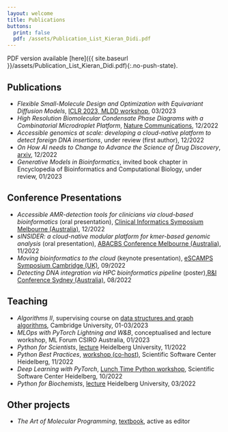 ```yaml
---
layout: welcome
title: Publications
buttons:
  print: false
  pdf: /assets/Publication_List_Kieran_Didi.pdf
---
```

PDF version available [here]({{ site.baseurl }}/assets/Publication_List_Kieran_Didi.pdf){:.no-push-state}.
## Publications 


- *Flexible Small-Molecule Design and Optimization with Equivariant Diffusion Models*, [ICLR 2023, MLDD workshop](https://sites.google.com/view/mldd-2023/), 03/2023
- *High Resolution Biomolecular Condensate Phase Diagrams with a Combinatorial Microdroplet Platform*, [Nature Communications](https://www.nature.com/articles/s41467-022-35265-7), 12/2022
- *Accessible genomics at scale: developing a cloud-native platform to detect foreign DNA insertions*, under review (first author), 12/2022
- *On How AI needs to Change to Advance the Science of Drug Discovery*, [arxiv](https://arxiv.org/abs/2212.12560), 12/2022
- *Generative Models in Bioinformatics*, invited book chapter in Encyclopedia of Bioinformatics and Computational Biology, under review, 01/2023

## Conference Presentations

- *Accessible AMR-detection tools for clinicians via cloud-based bioinformatics* (oral presentation), [Clinical Informatics Symposium Melbourne (Australia)](https://pheedloop.com/ABACBS2022/site/CI), 12/2022
- *sINSIDER: a cloud-native modular platform for kmer-based genomic analysis* (oral presentation), [ABACBS Conference Melbourne (Australia)](https://www.abacbs.org/conference2022), 11/2022
- *Moving bioinformatics to the cloud* (keynote presentation), [eSCAMPS Symposium Cambridge (UK)](https://escamps.org/), 09/2022
- *Detecting DNA integration via HPC bioinformatics pipeline* (poster),[R&I Conference Sydney (Australia)](https://na.eventscloud.com/website/36005/home/), 08/2022
## Teaching

- *Algorithms II*, supervising course on [data structures and graph algorithms](https://www.cl.cam.ac.uk/teaching/2122/Algorithm2/), Cambridge University, 01-03/2023
- *MLOps with PyTorch Lightning and W&B*, conceptualised and lecture workshop, ML Forum CSIRO Australia, 01/2023
- *Python for Scientists*, [lecture](https://github.com/kierandidi/python_for_scientists) Heidelberg University, 11/2022
- *Python Best Practices*, [workshop (co-host)](https://ssciwr.github.io/Python-best-practices-course/), Scientific Software Center Heidelberg, 11/2022
- *Deep Learning with PyTorch*, [Lunch Time Python workshop](https://ssciwr.github.io/lunch-time-python/#:~:text=Lunch%20Time%20Python%20aims%20at,will%20be%20made%20available%20afterwards.), Scientific Software Center Heidelberg, 10/2022
- *Python for Biochemists*, [lecture](https://github.com/kierandidi/Python_for_Biochemists) Heidelberg University, 03/2022

## Other projects

- *The Art of Molecular Programming*, [textbook](https://molecularprogrammers.org/), active as editor
